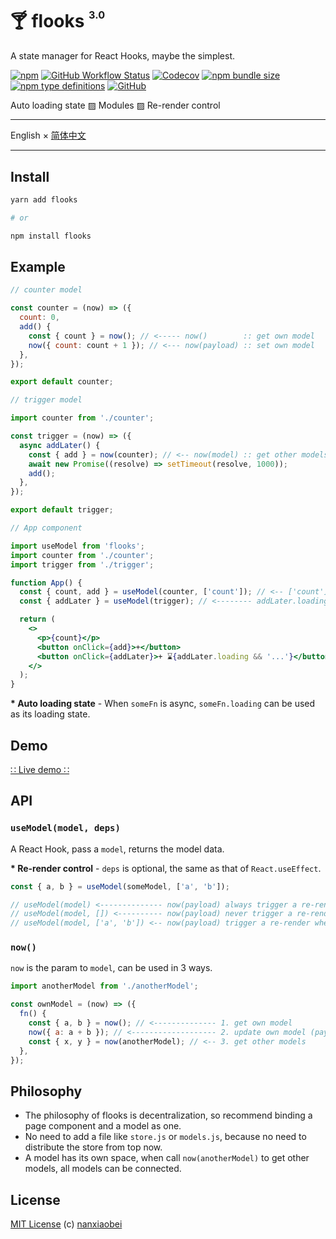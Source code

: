 # 🍸 flooks <sup><sup><sub>3.0</sub></sup></sup>

A state manager for React Hooks, maybe the simplest.

[![npm](https://img.shields.io/npm/v/flooks?style=flat-square)](https://www.npmjs.com/package/flooks)
[![GitHub Workflow Status](https://img.shields.io/github/workflow/status/nanxiaobei/flooks/Test?style=flat-square)](https://github.com/nanxiaobei/flooks/actions?query=workflow%3ATest)
[![Codecov](https://img.shields.io/codecov/c/github/nanxiaobei/flooks?style=flat-square)](https://codecov.io/gh/nanxiaobei/flooks)
[![npm bundle size](https://img.shields.io/bundlephobia/minzip/flooks?style=flat-square)](https://bundlephobia.com/result?p=flooks)
[![npm type definitions](https://img.shields.io/npm/types/typescript?style=flat-square)](https://github.com/nanxiaobei/flooks/blob/master/src/index.ts)
[![GitHub](https://img.shields.io/github/license/nanxiaobei/flooks?style=flat-square)](https://github.com/nanxiaobei/flooks/blob/master/LICENSE)

Auto loading state ▨ Modules ▨ Re-render control

---

English × [简体中文](./README.zh-CN.md)

---

## Install

```sh
yarn add flooks

# or

npm install flooks
```

## Example

```js
// counter model

const counter = (now) => ({
  count: 0,
  add() {
    const { count } = now(); // <----- now()        :: get own model
    now({ count: count + 1 }); // <--- now(payload) :: set own model
  },
});

export default counter;
```

```js
// trigger model

import counter from './counter';

const trigger = (now) => ({
  async addLater() {
    const { add } = now(counter); // <-- now(model) :: get other models
    await new Promise((resolve) => setTimeout(resolve, 1000));
    add();
  },
});

export default trigger;
```

```jsx
// App component

import useModel from 'flooks';
import counter from './counter';
import trigger from './trigger';

function App() {
  const { count, add } = useModel(counter, ['count']); // <-- ['count'] :: re-render control
  const { addLater } = useModel(trigger); // <-------- addLater.loading :: auto loading state

  return (
    <>
      <p>{count}</p>
      <button onClick={add}>+</button>
      <button onClick={addLater}>+ ⌛{addLater.loading && '...'}</button>
    </>
  );
}
```

**\* Auto loading state** - When `someFn` is async, `someFn.loading` can be used as its loading state.

## Demo

[∷ Live demo ∷](https://codesandbox.io/s/flooks-gqye5)

## API

### `useModel(model, deps)`

A React Hook, pass a `model`, returns the model data.

**\* Re-render control** - `deps` is optional, the same as that of `React.useEffect`.

```js
const { a, b } = useModel(someModel, ['a', 'b']);

// useModel(model) <-------------- now(payload) always trigger a re-render
// useModel(model, []) <---------- now(payload) never trigger a re-render
// useModel(model, ['a', 'b']) <-- now(payload) trigger a re-render when a or b inside payload
```

### `now()`

`now` is the param to `model`, can be used in 3 ways.

```js
import anotherModel from './anotherModel';

const ownModel = (now) => ({
  fn() {
    const { a, b } = now(); // <-------------- 1. get own model
    now({ a: a + b }); // <------------------- 2. update own model (payload is an object)
    const { x, y } = now(anotherModel); // <-- 3. get other models
  },
});
```

## Philosophy

- The philosophy of flooks is decentralization, so recommend binding a page component and a model as one.
- No need to add a file like `store.js` or `models.js`, because no need to distribute the store from top now.
- A model has its own space, when call `now(anotherModel)` to get other models, all models can be connected.

## License

[MIT License](https://github.com/nanxiaobei/flooks/blob/master/LICENSE) (c) [nanxiaobei](https://mrlee.me/)
